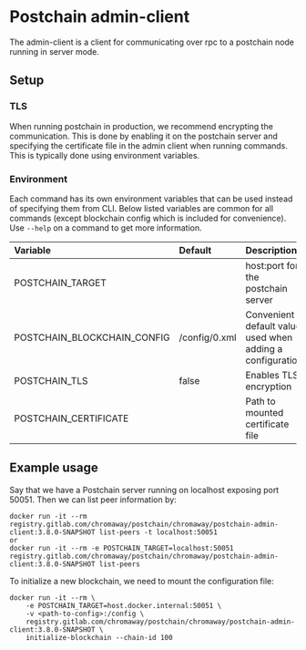 # Postchain admin-client

The admin-client is a client for communicating over rpc to a postchain node running in server mode.

## Setup

### TLS

When running postchain in production, we recommend encrypting the communication. This is done by enabling it on the postchain server and specifying the certificate file in the admin client when running commands. This is typically done using environment variables.

### Environment

Each command has its own environment variables that can be used instead of specifying them from CLI. Below listed variables are common for all commands (except blockchain config which is included for convenience).
Use `--help` on a command to get more information.

| Variable                    | Default       | Description                                               |
|:----------------------------|:--------------|:----------------------------------------------------------|
| POSTCHAIN_TARGET            |               | host:port for the postchain server                        |
| POSTCHAIN_BLOCKCHAIN_CONFIG | /config/0.xml | Convenient default value used when adding a configuration |   
| POSTCHAIN_TLS               | false         | Enables TLS encryption                                    |   
| POSTCHAIN_CERTIFICATE       |               | Path to mounted certificate file                          |   

## Example usage

Say that we have a Postchain server running on localhost exposing port 50051. Then we can list peer information by:

```commandline
docker run -it --rm registry.gitlab.com/chromaway/postchain/chromaway/postchain-admin-client:3.8.0-SNAPSHOT list-peers -t localhost:50051
or
docker run -it --rm -e POSTCHAIN_TARGET=localhost:50051 registry.gitlab.com/chromaway/postchain/chromaway/postchain-admin-client:3.8.0-SNAPSHOT list-peers
```

To initialize a new blockchain, we need to mount the configuration file:

```commandline
docker run -it --rm \
    -e POSTCHAIN_TARGET=host.docker.internal:50051 \
    -v <path-to-config>:/config \
    registry.gitlab.com/chromaway/postchain/chromaway/postchain-admin-client:3.8.0-SNAPSHOT \
    initialize-blockchain --chain-id 100
```
